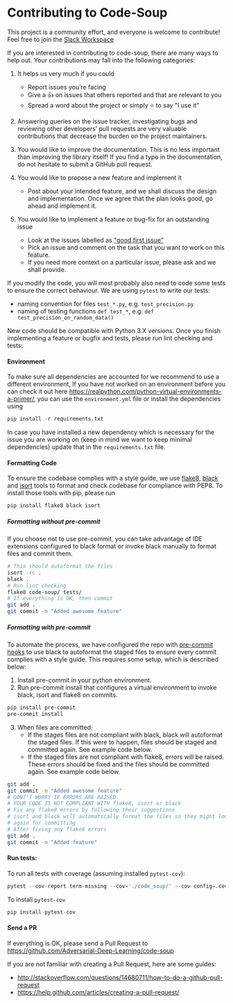 # Contributing to Code-Soup
This project is a community effort, and everyone is welcome to contribute! Feel free to join the [Slack Workspace](https://join.slack.com/t/ssoc2021/shared_invite/zt-u4eefbut-aX7TYc1WoQWgylPydivUlg)

If you are interested in contributing to code-soup, there are many ways to help out. Your contributions may fall
into the following categories:

1. It helps us very much if you could
    - Report issues you’re facing
    - Give a :+1:  on issues that others reported and that are relevant to you
    - Spread a word about the project or simply :star: to say "I use it"

2. Answering queries on the issue tracker, investigating bugs and reviewing other developers’ pull requests are
very valuable contributions that decrease the burden on the project maintainers.

3. You would like to improve the documentation. This is no less important than improving the library itself!
If you find a typo in the documentation, do not hesitate to submit a GitHub pull request.

4. You would like to propose a new feature and implement it
    - Post about your intended feature, and we shall discuss the design and
    implementation. Once we agree that the plan looks good, go ahead and implement it.

5. You would like to implement a feature or bug-fix for an outstanding issue
    - Look at the issues labelled as
["good first issue"](https://github.com/Adversarial-Deep-Learning/code-soup/issues?q=is%3Aissue+is%3Aopen+sort%3Aupdated-desc+label%3A%22good+first+issue%22)
    - Pick an issue and comment on the task that you want to work on this feature.
    - If you need more context on a particular issue, please ask and we shall provide.

If you modify the code, you will most probably also need to code some tests to ensure the correct behaviour. We are using
`pytest` to write our tests:
  - naming convention for files `test_*.py`, e.g. `test_precision.py`
  - naming of testing functions `def test_*`, e.g. `def test_precision_on_random_data()`

New code should be compatible with Python 3.X versions. Once you finish implementing a feature or bugfix and tests,
please run lint checking and tests:

#### Environment
To make sure all dependencies are accounted for we recommend to use a different environment, If you have not worked on an environment before you can check it out here https://realpython.com/python-virtual-environments-a-primer/, you can use the `environment.yml` file or install the dependencies using
```python
pip install -r requirements.txt
```
In case you have installed a new dependency which is necessary for the issue you are working on (keep in mind we want to keep minimal dependencies) update that in the ```requirements.txt``` file.

#### Formatting Code

To ensure the codebase complies with a style guide, we use [flake8](https://flake8.pycqa.org/en/latest/),
[black](https://black.readthedocs.io/en/stable/) and [isort](https://pycqa.github.io/isort/) tools to
format and check codebase for compliance with PEP8. To install those tools with pip, please run

```bash
pip install flake8 black isort
```

##### Formatting without pre-commit

If you choose not to use pre-commit, you can take advantage of IDE extensions configured to black format or invoke
black manually to format files and commit them.

```bash
# This should autoformat the files
isort -rc .
black .
# Run lint checking
flake8 code-soup/ tests/
# If everything is OK, then commit
git add .
git commit -m "Added awesome feature"
```

##### Formatting with pre-commit

To automate the process, we have configured the repo with [pre-commit hooks](https://pre-commit.com/) to use black to autoformat the staged files to ensure every commit complies with a style guide. This requires some setup, which is described below:

1. Install pre-commit in your python environment.
2. Run pre-commit install that configures a virtual environment to invoke black, isort and flake8 on commits.

```bash
pip install pre-commit
pre-commit install
```

3. When files are committed:
    - If the stages files are not compliant with black, black will autoformat the staged files. If this were to happen, files should be staged and committed again. See example code below.
    - If the staged files are not compliant with flake8, errors will be raised. These errors should be fixed and the files should be committed again. See example code below.

```bash
git add .
git commit -m "Added awesome feature"
# DONT'T WORRY IF ERRORS ARE RAISED.
# YOUR CODE IS NOT COMPLIANT WITH flake8, isort or black
# Fix any flake8 errors by following their suggestions
# isort and black will automatically format the files so they might look different, but you'll need to stage the files
# again for committing
# After fixing any flake8 errors
git add .
git commit -m "Added feature"
```

#### Run tests:

To run all tests with coverage (assuming installed `pytest-cov`):
```python
pytest --cov-report term-missing --cov='./code_soup/' --cov-config=.coveragerc
```
To install `pytest-cov`
```python
pip install pytest-cov
```

#### Send a PR

If everything is OK, please send a Pull Request to https://github.com/Adversarial-Deep-Learning/code-soup

If you are not familiar with creating a Pull Request, here are some guides:
- http://stackoverflow.com/questions/14680711/how-to-do-a-github-pull-request
- https://help.github.com/articles/creating-a-pull-request/

